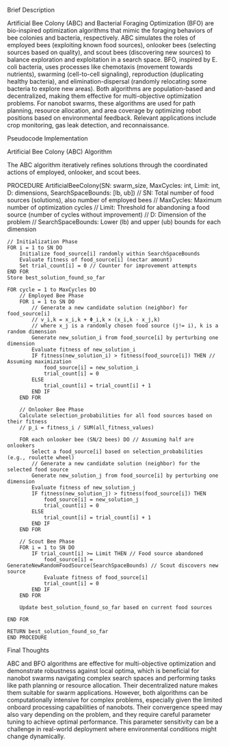 Brief Description

Artificial Bee Colony (ABC) and Bacterial Foraging Optimization (BFO) are bio-inspired optimization algorithms that mimic the foraging behaviors of bee colonies and bacteria, respectively. ABC simulates the roles of employed bees (exploiting known food sources), onlooker bees (selecting sources based on quality), and scout bees (discovering new sources) to balance exploration and exploitation in a search space. BFO, inspired by E. coli bacteria, uses processes like chemotaxis (movement towards nutrients), swarming (cell-to-cell signaling), reproduction (duplicating healthy bacteria), and elimination-dispersal (randomly relocating some bacteria to explore new areas). Both algorithms are population-based and decentralized, making them effective for multi-objective optimization problems. For nanobot swarms, these algorithms are used for path planning, resource allocation, and area coverage by optimizing robot positions based on environmental feedback. Relevant applications include crop monitoring, gas leak detection, and reconnaissance.

Pseudocode Implementation

Artificial Bee Colony (ABC) Algorithm

The ABC algorithm iteratively refines solutions through the coordinated actions of employed, onlooker, and scout bees.

PROCEDURE ArtificialBeeColony(SN: swarm_size, MaxCycles: int, Limit: int, D: dimensions, SearchSpaceBounds: [lb, ub])
    // SN: Total number of food sources (solutions), also number of employed bees
    // MaxCycles: Maximum number of optimization cycles
    // Limit: Threshold for abandoning a food source (number of cycles without improvement)
    // D: Dimension of the problem
    // SearchSpaceBounds: Lower (lb) and upper (ub) bounds for each dimension

    // Initialization Phase
    FOR i = 1 to SN DO
        Initialize food_source[i] randomly within SearchSpaceBounds
        Evaluate fitness of food_source[i] (nectar amount)
        Set trial_count[i] = 0 // Counter for improvement attempts
    END FOR
    Store best_solution_found_so_far

    FOR cycle = 1 to MaxCycles DO
        // Employed Bee Phase
        FOR i = 1 to SN DO
            // Generate a new candidate solution (neighbor) for food_source[i]
            // v_i,k = x_i,k + Φ_i,k × (x_i,k - x_j,k)
            // where x_j is a randomly chosen food source (j!= i), k is a random dimension
            Generate new_solution_i from food_source[i] by perturbing one dimension
            Evaluate fitness of new_solution_i
            IF fitness(new_solution_i) > fitness(food_source[i]) THEN // Assuming maximization
                food_source[i] = new_solution_i
                trial_count[i] = 0
            ELSE
                trial_count[i] = trial_count[i] + 1
            END IF
        END FOR

        // Onlooker Bee Phase
        Calculate selection_probabilities for all food sources based on their fitness
        // p_i = fitness_i / SUM(all_fitness_values)

        FOR each onlooker bee (SN/2 bees) DO // Assuming half are onlookers
            Select a food_source[i] based on selection_probabilities (e.g., roulette wheel)
            // Generate a new candidate solution (neighbor) for the selected food source
            Generate new_solution_j from food_source[i] by perturbing one dimension
            Evaluate fitness of new_solution_j
            IF fitness(new_solution_j) > fitness(food_source[i]) THEN
                food_source[i] = new_solution_j
                trial_count[i] = 0
            ELSE
                trial_count[i] = trial_count[i] + 1
            END IF
        END FOR

        // Scout Bee Phase
        FOR i = 1 to SN DO
            IF trial_count[i] >= Limit THEN // Food source abandoned
                food_source[i] = GenerateNewRandomFoodSource(SearchSpaceBounds) // Scout discovers new source
                Evaluate fitness of food_source[i]
                trial_count[i] = 0
            END IF
        END FOR

        Update best_solution_found_so_far based on current food sources

    END FOR

    RETURN best_solution_found_so_far
    END PROCEDURE




Final Thoughts

ABC and BFO algorithms are effective for multi-objective optimization and demonstrate robustness against local optima, which is beneficial for nanobot swarms navigating complex search spaces and performing tasks like path planning or resource allocation. Their decentralized nature makes them suitable for swarm applications. However, both algorithms can be computationally intensive for complex problems, especially given the limited onboard processing capabilities of nanobots. Their convergence speed may also vary depending on the problem, and they require careful parameter tuning to achieve optimal performance. This parameter sensitivity can be a challenge in real-world deployment where environmental conditions might change dynamically.
